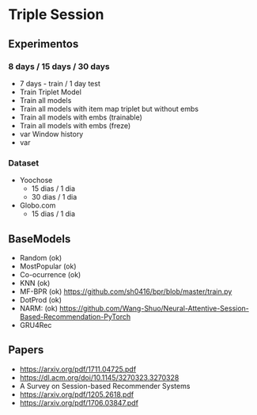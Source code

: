 # Triple Session

## Experimentos

### 8 days / 15 days / 30 days

* 7 days - train / 1 day test
* Train Triplet Model
* Train all models 
* Train all models with item map triplet but without embs
* Train all models with embs (trainable)
* Train all models with embs (freze)
* var Window history  
* var

### Dataset

* Yoochose
  * 15 dias / 1 dia
  * 30 dias / 1 dia
* Globo.com
  * 15 dias / 1 dia


## BaseModels

* Random (ok)
* MostPopular (ok)
* Co-ocurrence (ok)
* KNN (ok)
* MF-BPR (ok) https://github.com/sh0416/bpr/blob/master/train.py
* DotProd (ok)
* NARM: (ok)  https://github.com/Wang-Shuo/Neural-Attentive-Session-Based-Recommendation-PyTorch
* GRU4Rec

## Papers

* https://arxiv.org/pdf/1711.04725.pdf
* https://dl.acm.org/doi/10.1145/3270323.3270328
* A Survey on Session-based Recommender Systems
* https://arxiv.org/pdf/1205.2618.pdf
* https://arxiv.org/pdf/1706.03847.pdf


